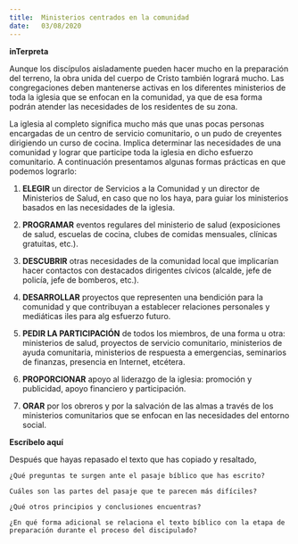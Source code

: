 ```yaml
---
title:  Ministerios centrados en la comunidad
date:   03/08/2020
---
```


**inTerpreta**

Aunque los discípulos aisladamente pueden hacer mucho en la preparación del terreno, la obra unida del cuerpo de Cristo también logrará mucho. Las congregaciones deben mantenerse activas en los diferentes ministerios de toda la iglesia que se enfocan en la comunidad, ya que de esa forma podrán atender las necesidades de los residentes de su zona.

La iglesia al completo significa mucho más que unas pocas personas encargadas de un centro de servicio comunitario, o un pudo de creyentes dirigiendo un curso de cocina. Implica determinar las necesidades de una comunidad y lograr que participe toda la iglesia en dicho esfuerzo comunitario. A continuación presentamos algunas formas prácticas en que podemos lograrlo:

1. **ELEGIR** un director de Servicios a la Comunidad y un director de Ministerios de Salud, en caso que no los haya, para guiar los ministerios basados en las necesidades de la iglesia.

2. **PROGRAMAR** eventos regulares del ministerio de salud (exposiciones de salud, escuelas de cocina, clubes de comidas mensuales, clínicas gratuitas, etc.).

3. **DESCUBRIR** otras necesidades de la comunidad local que implicarían hacer contactos con destacados dirigentes cívicos (alcalde, jefe de policía, jefe de bomberos, etc.).

4. **DESARROLLAR** proyectos que representen una bendición para la comunidad y que contribuyan a establecer relaciones personales y mediáticas iles para alg esfuerzo futuro.

5. **PEDIR LA PARTICIPACIÓN** de todos los miembros, de una forma u otra: ministerios de salud, proyectos de servicio comunitario, ministerios de ayuda comunitaria, ministerios de respuesta a emergencias, seminarios de finanzas, presencia en Internet, etcétera.

6. **PROPORCIONAR** apoyo al liderazgo de la iglesia: promoción y publicidad, apoyo financiero y participación.

7. **ORAR** por los obreros y por la salvación de las almas a través de los ministerios comunitarios que se enfocan en las necesidades del entorno social.

**Escríbelo aquí**

Después que hayas repasado el texto que has copiado y resaltado,

`¿Qué preguntas te surgen ante el pasaje bíblico que has escrito?`

`Cuáles son las partes del pasaje que te parecen más difíciles?`

`¿Qué otros principios y conclusiones encuentras?`

`¿En qué forma adicional se relaciona el texto bíblico con la etapa de preparación durante el proceso del discipulado?`

